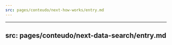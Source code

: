 ```yaml
---
src: pages/conteudo/next-how-works/entry.md
---
```


---
src: pages/conteudo/next-data-search/entry.md
---